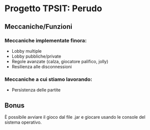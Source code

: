 # Progetto TPSIT: Perudo

## Meccaniche/Funzioni

### Meccaniche implementate finora:

- Lobby multiple
- Lobby pubbliche/private
- Regole avanzate (calza, giocatore palifico, jolly)
- Resilienza alle disconnessioni

### Meccaniche a cui stiamo lavorando:

- Persistenza delle partite

## Bonus

È possibile avviare il gioco dal file .jar e giocare usando le console del sistema operativo.